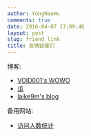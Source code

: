 ```yaml
---
author: YongHaoHu
comments: true
date: 2016-04-07 17:09:46
layout: post
slug: friend_link
title: 友情链接们
---
```


博客: 

* [VOID001's WOWO](http://120.27.97.96/)
* [瓜](https://desgard.com/)
* [laike9m's blog ](https://laike9m.com/)


备用网站:

* [访问人数统计](http://tongji.baidu.com/web/20589676/overview/sole?siteId=8913611)
